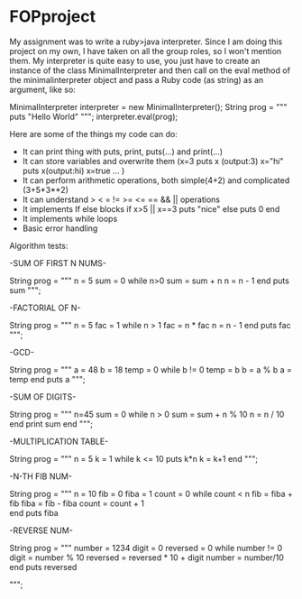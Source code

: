 # FOPproject
My assignment was to write a ruby>java interpreter.
Since I am doing this project on my own, I have taken on all the group roles, so I won't mention them.
My interpreter is quite easy to use, you just have to create an instance of the class MinimalInterpreter and then call on the eval method of the minimalinterpreter object and pass a Ruby code (as string) as an argument, like so:

MinimalInterpreter interpreter = new MinimalInterpreter();
String prog = """
           puts "Hello World"
              """;
interpreter.eval(prog);

Here are some of the things my code can do:
   * It can print thing with puts, print, puts(...) and print(...) 
   * It can store variables and overwrite them (x=3  puts x (output:3)  x="hi" puts x(output:hi) x=true ... )
   * It can perform arithmetic operations, both simple(4+2) and complicated (3+5*3**2)
   * It can understand > < = != >= <= == && || operations
   * It implements If else blocks
       if x>5 || x==3
            puts "nice"
         else
            puts 0
         end
   * It implements while loops
   * Basic error handling

Algorithm tests:

-SUM OF FIRST N NUMS-

  String prog = """
          n = 5
          sum = 0
         while n>0
          sum = sum + n
          n = n - 1
         end
         puts sum
          """;

-FACTORIAL OF N-

String prog = """
          n = 5
          fac = 1
         while n > 1
          fac = n * fac
          n = n - 1
         end
         puts fac
         """;

-GCD-

 String prog = """ 
           a = 48
           b = 18
           temp = 0
         while b != 0
          temp = b
          b = a % b
          a = temp
         end
          puts a
          """;
          
-SUM OF DIGITS-

String prog = """
n=45
sum = 0
  while n > 0
    sum = sum + n % 10
    n = n / 10
  end
  print sum
end
""";

-MULTIPLICATION TABLE-

 String prog = """
          n = 5
          k = 1
         while k <= 10
          puts k*n
          k = k+1
         end
          """;

-N-TH FIB NUM-

String prog = """
n = 10
fib = 0
fiba = 1
count = 0 
while count < n
  fib = fiba + fib 
  fiba = fib - fiba 
  count = count + 1  
end
puts fiba

-REVERSE NUM-

String prog = """
number = 1234
digit = 0
reversed = 0
while number != 0
  digit = number % 10 
  reversed = reversed * 10 + digit 
  number = number/10
end
puts reversed

""";


    
